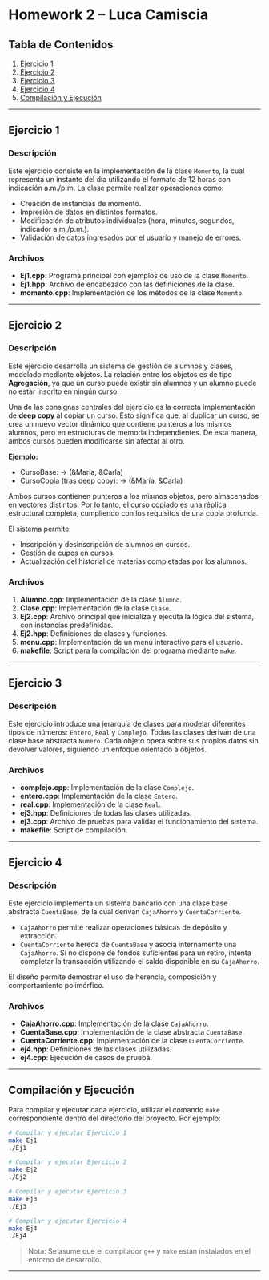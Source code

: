 # Homework 2 – Luca Camiscia

## Tabla de Contenidos
1. [Ejercicio 1](#ejercicio-1)
2. [Ejercicio 2](#ejercicio-2)
3. [Ejercicio 3](#ejercicio-3)
4. [Ejercicio 4](#ejercicio-4)
5. [Compilación y Ejecución](#compilación-y-ejecución)

---

## Ejercicio 1

### Descripción

Este ejercicio consiste en la implementación de la clase `Momento`, la cual representa un instante del día utilizando el formato de 12 horas con indicación a.m./p.m. La clase permite realizar operaciones como:

- Creación de instancias de momento.
- Impresión de datos en distintos formatos.
- Modificación de atributos individuales (hora, minutos, segundos, indicador a.m./p.m.).
- Validación de datos ingresados por el usuario y manejo de errores.

### Archivos

- **Ej1.cpp**: Programa principal con ejemplos de uso de la clase `Momento`.
- **Ej1.hpp**: Archivo de encabezado con las definiciones de la clase.
- **momento.cpp**: Implementación de los métodos de la clase `Momento`.

---

## Ejercicio 2

### Descripción

Este ejercicio desarrolla un sistema de gestión de alumnos y clases, modelado mediante objetos. La relación entre los objetos es de tipo **Agregación**, ya que un curso puede existir sin alumnos y un alumno puede no estar inscrito en ningún curso.

Una de las consignas centrales del ejercicio es la correcta implementación de **deep copy** al copiar un curso. Esto significa que, al duplicar un curso, se crea un nuevo vector dinámico que contiene punteros a los mismos alumnos, pero en estructuras de memoria independientes. De esta manera, ambos cursos pueden modificarse sin afectar al otro.

**Ejemplo:**

- CursoBase: → (&María, &Carla)  
- CursoCopia (tras deep copy): → (&María, &Carla)

Ambos cursos contienen punteros a los mismos objetos, pero almacenados en vectores distintos. Por lo tanto, el curso copiado es una réplica estructural completa, cumpliendo con los requisitos de una copia profunda.

El sistema permite:

- Inscripción y desinscripción de alumnos en cursos.
- Gestión de cupos en cursos.
- Actualización del historial de materias completadas por los alumnos.

### Archivos

1. **Alumno.cpp**: Implementación de la clase `Alumno`.
2. **Clase.cpp**: Implementación de la clase `Clase`.
3. **Ej2.cpp**: Archivo principal que inicializa y ejecuta la lógica del sistema, con instancias predefinidas.
4. **Ej2.hpp**: Definiciones de clases y funciones.
5. **menu.cpp**: Implementación de un menú interactivo para el usuario.
6. **makefile**: Script para la compilación del programa mediante `make`.

---

## Ejercicio 3

### Descripción

Este ejercicio introduce una jerarquía de clases para modelar diferentes tipos de números: `Entero`, `Real` y `Complejo`. Todas las clases derivan de una clase base abstracta `Numero`. Cada objeto opera sobre sus propios datos sin devolver valores, siguiendo un enfoque orientado a objetos.

### Archivos

- **complejo.cpp**: Implementación de la clase `Complejo`.
- **entero.cpp**: Implementación de la clase `Entero`.
- **real.cpp**: Implementación de la clase `Real`.
- **ej3.hpp**: Definiciones de todas las clases utilizadas.
- **ej3.cpp**: Archivo de pruebas para validar el funcionamiento del sistema.
- **makefile**: Script de compilación.

---

## Ejercicio 4

### Descripción

Este ejercicio implementa un sistema bancario con una clase base abstracta `CuentaBase`, de la cual derivan `CajaAhorro` y `CuentaCorriente`.

- `CajaAhorro` permite realizar operaciones básicas de depósito y extracción.
- `CuentaCorriente` hereda de `CuentaBase` y asocia internamente una `CajaAhorro`. Si no dispone de fondos suficientes para un retiro, intenta completar la transacción utilizando el saldo disponible en su `CajaAhorro`.

El diseño permite demostrar el uso de herencia, composición y comportamiento polimórfico.

### Archivos

- **CajaAhorro.cpp**: Implementación de la clase `CajaAhorro`.
- **CuentaBase.cpp**: Implementación de la clase abstracta `CuentaBase`.
- **CuentaCorriente.cpp**: Implementación de la clase `CuentaCorriente`.
- **ej4.hpp**: Definiciones de las clases utilizadas.
- **ej4.cpp**: Ejecución de casos de prueba.

---

## Compilación y Ejecución

Para compilar y ejecutar cada ejercicio, utilizar el comando `make` correspondiente dentro del directorio del proyecto. Por ejemplo:

```bash
# Compilar y ejecutar Ejercicio 1
make Ej1
./Ej1

# Compilar y ejecutar Ejercicio 2
make Ej2
./Ej2

# Compilar y ejecutar Ejercicio 3
make Ej3
./Ej3

# Compilar y ejecutar Ejercicio 4
make Ej4
./Ej4
```

> Nota: Se asume que el compilador `g++` y `make` están instalados en el entorno de desarrollo.

---

